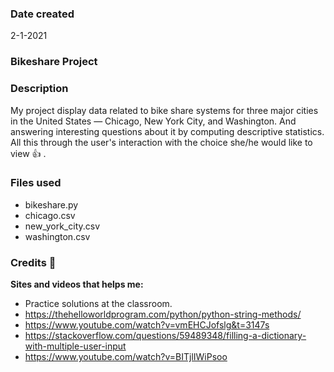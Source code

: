 ### Date created
2-1-2021

### Bikeshare Project

### Description
My project display data related to bike share systems for three major cities in the United States — Chicago, New York City, and Washington. And answering interesting questions about it by computing descriptive statistics. 
All this through the user's interaction with the choice she/he would like to view :+1: .

### Files used
* bikeshare.py
* chicago.csv
* new_york_city.csv
* washington.csv

### Credits :hibiscus:
**Sites and videos that helps me:** 
* Practice solutions at the classroom.
* https://thehelloworldprogram.com/python/python-string-methods/
* https://www.youtube.com/watch?v=vmEHCJofslg&t=3147s
* https://stackoverflow.com/questions/59489348/filling-a-dictionary-with-multiple-user-input
* https://www.youtube.com/watch?v=BITjlIWiPsoo